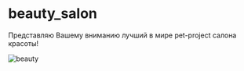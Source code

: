 # beauty_salon
Представляю Вашему вниманию лучший в мире pet-project салона красоты!

![beauty](https://github.com/povolyaev/beauty_salon/assets/106241125/0920796c-da36-4bf8-9f62-77974b4c6b90)
